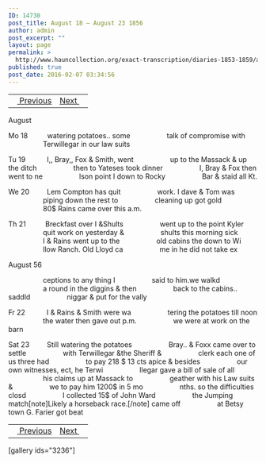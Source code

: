 ```yaml
---
ID: 14730
post_title: August 18 – August 23 1856
author: admin
post_excerpt: ""
layout: page
permalink: >
  http://www.hauncollection.org/exact-transcription/diaries-1853-1859/august-18-august-23-1856/
published: true
post_date: 2016-02-07 03:34:56
---
```

<table style="width: 100%;" align="center">
<tbody>
<tr>
<td><a href="http://www.hauncollection.org/version-2/diaries-1853-1859/august-12-august-17-1856/"><img src="https://lh3.googleusercontent.com/-EFJpxxNiPNw/VqgtWBCZrMI/AAAAAAAAAFU/WfY4lPFWWkg/s800-Ic42/Soeb-Plain-Arrows-8-10px.png" alt="" width="10" height="10" /> Previous</a></td>
<td style="text-align: right;"><a href="http://www.hauncollection.org/version-2/diaries-1853-1859/august-23-august-27-1856/">Next <img src="https://lh3.googleusercontent.com/-67k0cYlpXHw/VqgtWKz1MXI/AAAAAAAAAFU/k9PW_Piyurk/s800-Ic42/Soeb-Plain-Arrows-5-10px.png" alt="" width="10" height="10" /></a></td>
</tr>
</tbody>
</table>
August

Mo 18          watering potatoes.. some
<span style="margin-left: 70px;">talk of compromise with
<span style="margin-left: 70px;">Terwillegar in our law suits</span></span>

Tu 19           I,, Bray,, Fox &amp; Smith, went
<span style="margin-left: 70px;">up to the Massack &amp; up the ditch
<span style="margin-left: 70px;">then to Yateses took dinner
<span style="margin-left: 70px;">I, Bray &amp; Fox then went to ne
<span style="margin-left: 70px;">lson point I down to Rocky
<span style="margin-left: 70px;">Bar &amp; staid all Kt.</span></span></span></span></span>

We 20         Lem Compton has quit
<span style="margin-left: 70px;">work. I dave &amp; Tom was
<span style="margin-left: 70px;">piping down the rest to
<span style="margin-left: 70px;">cleaning up got gold
<span style="margin-left: 70px;">80$ Rains came over this a.m.</span></span></span></span>

Th 21          Breckfast over I &amp;Shults
<span style="margin-left: 70px;">went up to the point Kyler
<span style="margin-left: 70px;">quit work on yesterday &amp;
<span style="margin-left: 70px;">shults this morning sick
<span style="margin-left: 70px;">I &amp; Rains went up to the
<span style="margin-left: 70px;">old cabins the down to Wi
<span style="margin-left: 70px;">llow Ranch. Old Lloyd ca
<span style="margin-left: 70px;">me in he did not take ex</span></span></span></span></span></span></span>

August 56

<span style="margin-left: 70px;">ceptions to any thing I
<span style="margin-left: 70px;">said to him.we walkd
<span style="margin-left: 70px;">a round in the diggins &amp; then
<span style="margin-left: 70px;">back to the cabins.. saddld
<span style="margin-left: 70px;">niggar &amp; put for the vally</span></span></span></span></span>

Fr 22           I &amp; Rains &amp; Smith were wa
<span style="margin-left: 70px;">tering the potatoes till noon
<span style="margin-left: 70px;">the water then gave out p.m.
<span style="margin-left: 70px;">we were at work on the barn</span></span></span>

Sat 23         Still watering the potatoes
<span style="margin-left: 70px;">Bray.. &amp; Foxx came over to settle
<span style="margin-left: 70px;">with Terwillegar &amp;the Sheriff &amp;
<span style="margin-left: 70px;">clerk each one of us three had
<span style="margin-left: 70px;">to pay 218 $ 13 cts apice &amp; besides
<span style="margin-left: 70px;">our own witnesses, ect, he Terwi
<span style="margin-left: 70px;">llegar gave a bill of sale of all
<span style="margin-left: 70px;">his claims up at Massack to
<span style="margin-left: 70px;">geather with his Law suits &amp;
<span style="margin-left: 70px;">we to pay him 1200$ in 5 mo
<span style="margin-left: 70px;">nths. so the difficulties closd
<span style="margin-left: 70px;">I collected 15$ of John Ward
<span style="margin-left: 70px;">the Jumping match[note]Likely a horseback race.[/note] came off
<span style="margin-left: 70px;">at Betsy town G. Farier got beat</span></span></span></span></span></span></span></span></span></span></span></span></span>
<table style="width: 100%;" align="center">
<tbody>
<tr>
<td><a href="http://www.hauncollection.org/version-2/diaries-1853-1859/august-12-august-17-1856/"><img src="https://lh3.googleusercontent.com/-EFJpxxNiPNw/VqgtWBCZrMI/AAAAAAAAAFU/WfY4lPFWWkg/s800-Ic42/Soeb-Plain-Arrows-8-10px.png" alt="" width="10" height="10" /> Previous</a></td>
<td style="text-align: right;"><a href="http://www.hauncollection.org/version-2/diaries-1853-1859/august-23-august-27-1856/">Next <img src="https://lh3.googleusercontent.com/-67k0cYlpXHw/VqgtWKz1MXI/AAAAAAAAAFU/k9PW_Piyurk/s800-Ic42/Soeb-Plain-Arrows-5-10px.png" alt="" width="10" height="10" /></a></td>
</tr>
</tbody>
</table>
[gallery ids="3236"]
